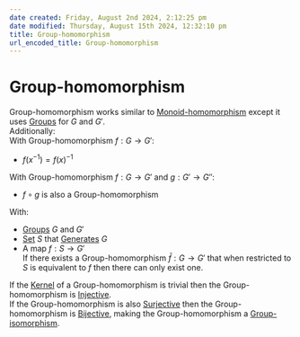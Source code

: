 ```yaml
---  
date created: Friday, August 2nd 2024, 2:12:25 pm  
date modified: Thursday, August 15th 2024, 12:32:10 pm  
title: Group-homomorphism  
url_encoded_title: Group-homomorphism  
---  
```

# Group-homomorphism  
Group-homomorphism works similar to [Monoid-homomorphism](../../Monoids/Morphisms/Homomorphism.md) except it uses [Groups](../Group.md) for $G$ and $G'$.  
Additionally:  
With Group-homomorphism $f: G\rightarrow G'$:  
- $f(x^{-1})=f(x)^{-1}$  
  
With Group-homomorphism $f: G \rightarrow G'$ and $g: G' \rightarrow G''$:  
* $f\circ g$ is also a Group-homomorphism   
  
With:  
- [Groups](../Group.md) $G$ and $G'$  
- [Set](../../Sets/Set.md) $S$ that [Generates](../Generator.md) $G$  
- A map $f: S \rightarrow G'$  
If there exists a Group-homomorphism $\bar{f}: G \rightarrow G'$ that when restricted to $S$ is equivalent to $f$ then there can only exist one.  
  
If the [Kernel](../Kernel.md) of a Group-homomorphism is trivial then the Group-homomorphism is [Injective](../../Mapping/Injective.md).  
If the Group-homomorphism is also [Surjective](../../Mapping/Surjective.md) then the Group-homomorphism is [Bijective](../../Mapping/Bijective.md), making the Group-homomorphism a [Group-isomorphism](./Group-isomorphism.md).